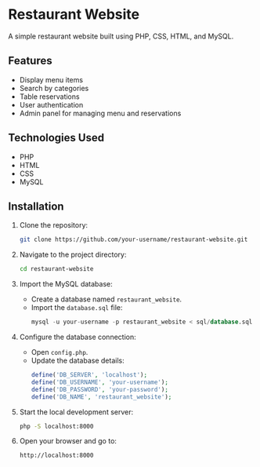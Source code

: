 
# Restaurant Website

A simple restaurant website built using PHP, CSS, HTML, and MySQL.

## Features

- Display menu items
- Search by categories
- Table reservations
- User authentication
- Admin panel for managing menu and reservations

## Technologies Used

- PHP
- HTML
- CSS
- MySQL

## Installation

1. Clone the repository:
    ```sh
    git clone https://github.com/your-username/restaurant-website.git
    ```

2. Navigate to the project directory:
    ```sh
    cd restaurant-website
    ```

3. Import the MySQL database:
    - Create a database named `restaurant_website`.
    - Import the `database.sql` file:
        ```sql
        mysql -u your-username -p restaurant_website < sql/database.sql
        ```

4. Configure the database connection:
    - Open `config.php`.
    - Update the database details:
        ```php
        define('DB_SERVER', 'localhost');
        define('DB_USERNAME', 'your-username');
        define('DB_PASSWORD', 'your-password');
        define('DB_NAME', 'restaurant_website');
        ```

5. Start the local development server:
    ```sh
    php -S localhost:8000
    ```

6. Open your browser and go to:
    ```
    http://localhost:8000
    ```

